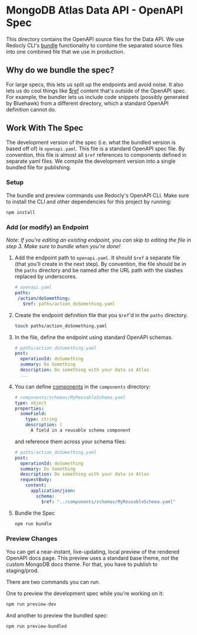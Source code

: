 # MongoDB Atlas Data API - OpenAPI Spec

This directory contains the OpenAPI source files for the Data API. We use Redocly CLI's
[bundle](https://redocly.com/docs/cli/commands/bundle/) functionality to combine
the separated source files into one combined file that we use in production.

## Why do we bundle the spec?

For large specs, this lets us split up the endpoints and avoid noise. It also
lets us do cool things like
[$ref](https://redocly.com/docs/resources/ref-guide/) content that's outside of
the OpenAPI spec. For example, the bundler lets us include code snippets
(possibly generated by Bluehawk) from a different directory, which a standard
OpenAPI definition cannot do.

## Work With The Spec

The development version of the spec (i.e. what the bundled version is based off
of) is `openapi.yaml`. This file is a standard OpenAPI spec file. By convention,
this file is almost all `$ref` references to components defined in separate yaml
files. We compile the development version into a single bundled file for
publishing.

### Setup

The bundle and preview commands use Redocly's OpenAPI CLI. Make sure to install
the CLI and other dependencies for this project by running:

```
npm install
```

### Add (or modify) an Endpoint

*Note: If you're editing an existing endpoint, you can skip to editing the file in step 3. Make sure to bundle when you're done!*

1. Add the endpoint path to `openapi.yaml`. It should `$ref` a separate file
   (that you'll create in the next step). By convention, the file should be in
   the `paths` directory and be named after the URL path with the slashes
   replaced by underscores.

   ```yaml
   # openapi.yaml
   paths:
    /action/doSomething:
      $ref: paths/action_doSomething.yaml
   ```

2. Create the endpoint definition file that you `$ref`'d in the `paths`
   directory.

   ```sh
   touch paths/action_doSomething.yaml
   ```

3. In the file, define the endpoint using standard OpenAPI schemas.

   ```yaml
   # paths/action_doSomething.yaml
   post:
     operationId: doSomething
     summary: Do Something
     description: Do something with your data in Atlas
     ...
   ```

4. You can define
   [components](https://swagger.io/docs/specification/components/) in the
   `components` directory:

   ```yaml
   # components/schemas/MyReusableSchema.yaml
   type: object
   properties:
     someField:
       type: string
       description: |
         A field in a reusable schema component
   ```

   and reference them across your schema files:

   ```yaml
   # paths/action_doSomething.yaml
   post:
     operationId: doSomething
     summary: Do Something
     description: Do something with your data in Atlas
     requestBody:
       content:
         application/json:
           schema:
             $ref: "../components/schemas/MyReusableSchema.yaml"
   ```

5. Bundle the Spec

   ```sh
   npm run bundle
   ```

### Preview Changes

You can get a near-instant, live-updating, local preview of the rendered OpenAPI
docs page. This preview uses a standard base theme, *not* the custom MongoDB
docs theme. For that, you have to publish to staging/prod.

There are two commands you can run.

One to preview the development spec while you're working on it:

```sh
npm run preview-dev
```

And another to preview the bundled spec:

```sh
npm run preview-bundled
```
